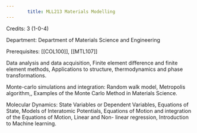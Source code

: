 ```yaml
---
        title: MLL213 Materials Modelling
---
```

Credits: 3 (1-0-4)

Department: Department of Materials Science and Engineering

Prerequisites: [[COL100]], [[MTL107]]

Data analysis and data acquisition, Finite element difference and finite element methods, Applications to structure, thermodynamics and phase transformations.

Monte-carlo simulations and integration: Random walk model, Metropolis algorithm,, Examples of the Monte Carlo Method in Materials Science.

Molecular Dynamics: State Variables or Dependent Variables, Equations of State, Models of Interatomic Potentials, Equations of Motion and integration of the Equations of Motion, Linear and Non- linear regression, Introduction to Machine learning.